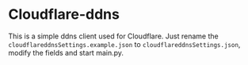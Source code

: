 # Cloudflare-ddns
This is a simple ddns client used for Cloudflare. Just rename the `cloudflareddnsSettings.example.json`
to `cloudflareddnsSettings.json`, modify the fields and start main.py.
